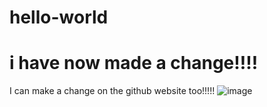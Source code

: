 # hello-world
# i have now made a change!!!!
I can make a change on the github website too!!!!!
![image](https://www.dsogaming.com/wp-content/uploads/2020/03/little-red-zombies-000a-littleredzombies-gordon.jpg)
